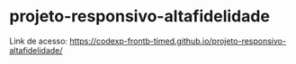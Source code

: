 # projeto-responsivo-altafidelidade

Link de acesso:
https://codexp-frontb-timed.github.io/projeto-responsivo-altafidelidade/